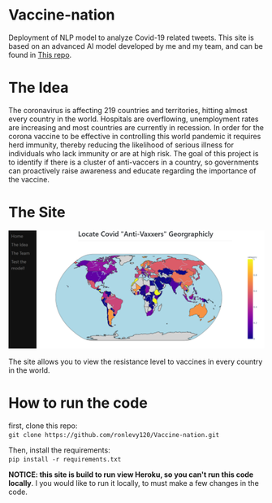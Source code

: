 # Vaccine-nation
Deployment of NLP model to analyze Covid-19 related tweets.
This site is based on an advanced AI model developed by me and my team, and can be found in
[This repo](https://github.com/netageva/covid_tweets).
# The Idea
The coronavirus is affecting 219 countries and territories, hitting almost every country in the world. Hospitals are overflowing, unemployment rates are increasing and most countries are currently in recession. In order for the corona vaccine to be effective in controlling this world pandemic it requires herd immunity, thereby reducing the likelihood of serious illness for individuals who lack immunity or are at high risk. The goal of this project is to identify if there is a cluster of anti-vaccers in a country, so governments can proactively raise awareness and educate regarding the importance of the vaccine.

# The Site
![alt text](site_screenshot.png "Picture of the site")

The site allows you to view the resistance level to vaccines in every country in the world.


# How to run the code
first, clone this repo:<br>
`git clone https://github.com/ronlevy120/Vaccine-nation.git`
</br>

Then, install the requirements:<br>
`pip install -r requirements.txt`
</br>

**NOTICE: this site is build to run view Heroku, so you can't run this code locally**.
I you would like to run it locally, to must make a few changes in the code.